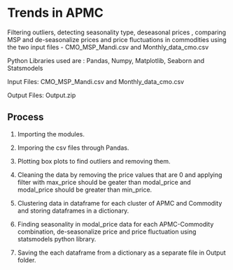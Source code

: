 # Trends in APMC

Filtering outliers, detecting seasonality type, deseasonal prices , comparing MSP and de-seasonalize prices and price fluctuations in commodities using the two input files - CMO_MSP_Mandi.csv and Monthly_data_cmo.csv

Python Libraries used are : Pandas, Numpy, Matplotlib, Seaborn and Statsmodels

Input Files: CMO_MSP_Mandi.csv and Monthly_data_cmo.csv

Output Files: Output.zip 

## Process

1. Importing the modules.

2. Imporing the csv files through Pandas.

3. Plotting box plots to find outliers and removing them.

4. Cleaning the data by removing the price values that are 0 and applying filter with max_price should be geater than modal_price and modal_price should be greater than min_price.

5. Clustering data in dataframe for each cluster of APMC and Commodity and storing dataframes in a dictionary.

6. Finding seasonality in modal_price data for each APMC-Commodity combination, de-seasonalize price and price fluctuation using statsmodels python library.

7. Saving the each dataframe from a dictionary as a separate file in Output folder.


